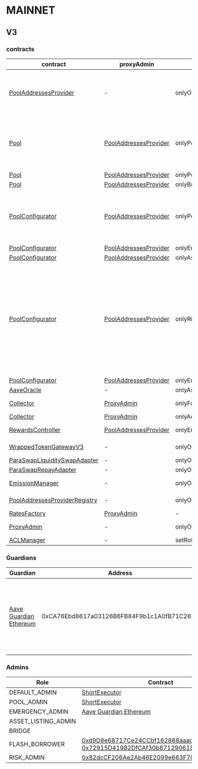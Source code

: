 # MAINNET 
## V3 
### contracts
| contract |proxyAdmin |modifier |permission owner |functions |
|----------|----------|----------|----------|----------|
|  [PoolAddressesProvider](https://etherscan.io/address/0x2f39d218133AFaB8F2B819B1066c7E434Ad94E9e) |  - |  onlyOwner |  [ShortExecutor](https://etherscan.io/address/0xEE56e2B3D491590B5b31738cC34d5232F378a8D5) |  setMarketId, setAddress, setAddressAsProxy, setPoolImpl, setPoolConfiguratorImpl, setPriceOracle, setACLManager, setACLAdmin, setPriceOracleSentinel, setPoolDataProvider | |--------|--------|--------|--------|--------|
|  [Pool](https://etherscan.io/address/0x87870Bca3F3fD6335C3F4ce8392D69350B4fA4E2) |  [PoolAddressesProvider](https://etherscan.io/address/0x2f39d218133AFaB8F2B819B1066c7E434Ad94E9e) |  onlyPoolConfigurator |  [PoolConfigurator](https://etherscan.io/address/0x64b761D848206f447Fe2dd461b0c635Ec39EbB27) |  initReserve, dropReserve, setReserveInterestRateStrategyAddress, setConfiguration, updateBridgeProtocolFee, updateFlashloanPremiums, configureEModeCategory, resetIsolationModeTotalDebt | |--------|--------|--------|--------|--------|
|  [Pool](https://etherscan.io/address/0x87870Bca3F3fD6335C3F4ce8392D69350B4fA4E2) |  [PoolAddressesProvider](https://etherscan.io/address/0x2f39d218133AFaB8F2B819B1066c7E434Ad94E9e) |  onlyPoolAdmin |  [ShortExecutor](https://etherscan.io/address/0xEE56e2B3D491590B5b31738cC34d5232F378a8D5) |  rescueTokens | |--------|--------|--------|--------|--------|
|  [Pool](https://etherscan.io/address/0x87870Bca3F3fD6335C3F4ce8392D69350B4fA4E2) |  [PoolAddressesProvider](https://etherscan.io/address/0x2f39d218133AFaB8F2B819B1066c7E434Ad94E9e) |  onlyBridge |   |  mintUnbacked, backUnbacked | |--------|--------|--------|--------|--------|
|  [PoolConfigurator](https://etherscan.io/address/0x64b761D848206f447Fe2dd461b0c635Ec39EbB27) |  [PoolAddressesProvider](https://etherscan.io/address/0x2f39d218133AFaB8F2B819B1066c7E434Ad94E9e) |  onlyPoolAdmin |  [ShortExecutor](https://etherscan.io/address/0xEE56e2B3D491590B5b31738cC34d5232F378a8D5) |  dropReserve, dropReserve, updateAToken, updateStableDebtToken, updateVariableDebtToken, setReserveActive, updateBridgeProtocolFee, updateFlashloanPremiumTotal, updateFlashloanPremiumToProtocol | |--------|--------|--------|--------|--------|
|  [PoolConfigurator](https://etherscan.io/address/0x64b761D848206f447Fe2dd461b0c635Ec39EbB27) |  [PoolAddressesProvider](https://etherscan.io/address/0x2f39d218133AFaB8F2B819B1066c7E434Ad94E9e) |  onlyEmergencyAdmin |  [Aave Guardian Ethereum](https://etherscan.io/address/0xCA76Ebd8617a03126B6FB84F9b1c1A0fB71C2633) |  setPoolPause | |--------|--------|--------|--------|--------|
|  [PoolConfigurator](https://etherscan.io/address/0x64b761D848206f447Fe2dd461b0c635Ec39EbB27) |  [PoolAddressesProvider](https://etherscan.io/address/0x2f39d218133AFaB8F2B819B1066c7E434Ad94E9e) |  onlyAssetListingOrPoolAdmins |  [ShortExecutor](https://etherscan.io/address/0xEE56e2B3D491590B5b31738cC34d5232F378a8D5) |  initReserves | |--------|--------|--------|--------|--------|
|  [PoolConfigurator](https://etherscan.io/address/0x64b761D848206f447Fe2dd461b0c635Ec39EbB27) |  [PoolAddressesProvider](https://etherscan.io/address/0x2f39d218133AFaB8F2B819B1066c7E434Ad94E9e) |  onlyRiskOrPoolAdmins |  [ShortExecutor](https://etherscan.io/address/0xEE56e2B3D491590B5b31738cC34d5232F378a8D5), [0x82dcCF206Ae2Ab46E2099e663F70DeE77caE7778](https://etherscan.io/address/0x82dcCF206Ae2Ab46E2099e663F70DeE77caE7778) |  setReserveBorrowing, setReserveBorrowing, configureReserveAsCollateral, setReserveStableRateBorrowing, setReserveFreeze, setBorrowableInIsolation, setReserveFactor, setDebtCeiling, setSiloedBorrowing, setBorrowCap, setSupplyCap, setLiquidationProtocolFee, setEModeCategory, setAssetEModeCategory, setUnbackedMintCap, setReserveInterestRateStrategyAddress, setReserveFlashLoaning | |--------|--------|--------|--------|--------|
|  [PoolConfigurator](https://etherscan.io/address/0x64b761D848206f447Fe2dd461b0c635Ec39EbB27) |  [PoolAddressesProvider](https://etherscan.io/address/0x2f39d218133AFaB8F2B819B1066c7E434Ad94E9e) |  onlyEmergencyOrPoolAdmin |  [ShortExecutor](https://etherscan.io/address/0xEE56e2B3D491590B5b31738cC34d5232F378a8D5), [Aave Guardian Ethereum](https://etherscan.io/address/0xCA76Ebd8617a03126B6FB84F9b1c1A0fB71C2633) |  setReservePause | |--------|--------|--------|--------|--------|
|  [AaveOracle](https://etherscan.io/address/0x54586bE62E3c3580375aE3723C145253060Ca0C2) |  - |  onlyAssetListingOrPoolAdmins |  [ShortExecutor](https://etherscan.io/address/0xEE56e2B3D491590B5b31738cC34d5232F378a8D5) |  setAssetSources, setFallbackOracle | |--------|--------|--------|--------|--------|
|  [Collector](https://etherscan.io/address/0x464C71f6c2F760DdA6093dCB91C24c39e5d6e18c) |  [ProxyAdmin](https://etherscan.io/address/0xD3cF979e676265e4f6379749DECe4708B9A22476) |  onlyFundsAdmin |  [ShortExecutor](https://etherscan.io/address/0xEE56e2B3D491590B5b31738cC34d5232F378a8D5) |  approve, transfer, setFundsAdmin, createStream | |--------|--------|--------|--------|--------|
|  [Collector](https://etherscan.io/address/0x464C71f6c2F760DdA6093dCB91C24c39e5d6e18c) |  [ProxyAdmin](https://etherscan.io/address/0xD3cF979e676265e4f6379749DECe4708B9A22476) |  onlyAdminOrRecipient |  [ProxyAdmin](https://etherscan.io/address/0xD3cF979e676265e4f6379749DECe4708B9A22476), [ShortExecutor](https://etherscan.io/address/0xEE56e2B3D491590B5b31738cC34d5232F378a8D5) |  withdrawFromStream, cancelStream | |--------|--------|--------|--------|--------|
|  [RewardsController](https://etherscan.io/address/0x8164Cc65827dcFe994AB23944CBC90e0aa80bFcb) |  [PoolAddressesProvider](https://etherscan.io/address/0x2f39d218133AFaB8F2B819B1066c7E434Ad94E9e) |  onlyEmissionManager |  [EmissionManager](https://etherscan.io/address/0x223d844fc4B006D67c0cDbd39371A9F73f69d974) |  configureAssets, setTransferStrategy, setRewardOracle, setClaimer | |--------|--------|--------|--------|--------|
|  [WrappedTokenGatewayV3](https://etherscan.io/address/0xD322A49006FC828F9B5B37Ab215F99B4E5caB19C) |  - |  onlyOwner |  [ShortExecutor](https://etherscan.io/address/0xEE56e2B3D491590B5b31738cC34d5232F378a8D5) |  emergencyTokenTransfer, emergencyEtherTransfer | |--------|--------|--------|--------|--------|
|  [ParaSwapLiquiditySwapAdapter](https://etherscan.io/address/0x872fBcb1B582e8Cd0D0DD4327fBFa0B4C2730995) |  - |  onlyOwner |  [ShortExecutor](https://etherscan.io/address/0xEE56e2B3D491590B5b31738cC34d5232F378a8D5) |  rescueTokens | |--------|--------|--------|--------|--------|
|  [ParaSwapRepayAdapter](https://etherscan.io/address/0x1809f186D680f239420B56948C58F8DbbCdf1E18) |  - |  onlyOwner |  [ShortExecutor](https://etherscan.io/address/0xEE56e2B3D491590B5b31738cC34d5232F378a8D5) |  rescueTokens | |--------|--------|--------|--------|--------|
|  [EmissionManager](https://etherscan.io/address/0x223d844fc4B006D67c0cDbd39371A9F73f69d974) |  - |  onlyOwner |  [ShortExecutor](https://etherscan.io/address/0xEE56e2B3D491590B5b31738cC34d5232F378a8D5) |  setClaimer, setEmissionAdmin, setRewardsController | |--------|--------|--------|--------|--------|
|  [PoolAddressesProviderRegistry](https://etherscan.io/address/0xbaA999AC55EAce41CcAE355c77809e68Bb345170) |  - |  onlyOwner |  [ShortExecutor](https://etherscan.io/address/0xEE56e2B3D491590B5b31738cC34d5232F378a8D5) |  registerAddressesProvider, unregisterAddressesProvider | |--------|--------|--------|--------|--------|
|  [RatesFactory](https://etherscan.io/address/0xcC47c4Fe1F7f29ff31A8b62197023aC8553C7896) |  [ProxyAdmin](https://etherscan.io/address/0xD3cF979e676265e4f6379749DECe4708B9A22476) |  - |  - |  - | |--------|--------|--------|--------|--------|
|  [ProxyAdmin](https://etherscan.io/address/0xD3cF979e676265e4f6379749DECe4708B9A22476) |  - |  onlyOwner |  [ShortExecutor](https://etherscan.io/address/0xEE56e2B3D491590B5b31738cC34d5232F378a8D5) |  changeProxyAdmin, upgrade, upgradeAndCall | |--------|--------|--------|--------|--------|
|  [ACLManager](https://etherscan.io/address/0xc2aaCf6553D20d1e9d78E365AAba8032af9c85b0) |  - |  setRoleAdmin |  [ShortExecutor](https://etherscan.io/address/0xEE56e2B3D491590B5b31738cC34d5232F378a8D5) |   | |--------|--------|--------|--------|--------|

### Guardians 
| Guardian |Address |Owners |
|----------|----------|----------|
|  [Aave Guardian Ethereum](https://etherscan.io/address/0xCA76Ebd8617a03126B6FB84F9b1c1A0fB71C2633) |  0xCA76Ebd8617a03126B6FB84F9b1c1A0fB71C2633 |  [0xB43fAaD03f85A4Ac18B11d2e3F0397D18535e707](https://etherscan.io/address/0xB43fAaD03f85A4Ac18B11d2e3F0397D18535e707), [0x911716aaE8745F38Bf91A639eF641B1f3ce3Ac39](https://etherscan.io/address/0x911716aaE8745F38Bf91A639eF641B1f3ce3Ac39), [0x329c54289Ff5D6B7b7daE13592C6B1EDA1543eD4](https://etherscan.io/address/0x329c54289Ff5D6B7b7daE13592C6B1EDA1543eD4), [0xe5d453700d99296c2c085B8119BD6c152Cf63FA6](https://etherscan.io/address/0xe5d453700d99296c2c085B8119BD6c152Cf63FA6), [0xF1ba2231F373CffD47641540CfaEB1f21E50659B](https://etherscan.io/address/0xF1ba2231F373CffD47641540CfaEB1f21E50659B), [0x2e868321a6154Fad4bEbcE11BCC8e2AD1E02F0de](https://etherscan.io/address/0x2e868321a6154Fad4bEbcE11BCC8e2AD1E02F0de), [0x936CD9654271083cCF93A975919Da0aB3Bc99EF3](https://etherscan.io/address/0x936CD9654271083cCF93A975919Da0aB3Bc99EF3), [0xf71fc92e2949ccF6A5Fd369a0b402ba80Bc61E02](https://etherscan.io/address/0xf71fc92e2949ccF6A5Fd369a0b402ba80Bc61E02), [0x9343dcB6A3A523510F3499004D8aa595Baa25bc5](https://etherscan.io/address/0x9343dcB6A3A523510F3499004D8aa595Baa25bc5), [0x2BEDd8645B407B3B6447fbC09B269eC7a5794606](https://etherscan.io/address/0x2BEDd8645B407B3B6447fbC09B269eC7a5794606) | |--------|--------|--------|

### Admins 
| Role |Contract |
|----------|----------|
|  DEFAULT_ADMIN |  [ShortExecutor](https://etherscan.io/address/0xEE56e2B3D491590B5b31738cC34d5232F378a8D5) | |--------|--------|
|  POOL_ADMIN |  [ShortExecutor](https://etherscan.io/address/0xEE56e2B3D491590B5b31738cC34d5232F378a8D5) | |--------|--------|
|  EMERGENCY_ADMIN |  [Aave Guardian Ethereum](https://etherscan.io/address/0xCA76Ebd8617a03126B6FB84F9b1c1A0fB71C2633) | |--------|--------|
|  ASSET_LISTING_ADMIN |   | |--------|--------|
|  BRIDGE |   | |--------|--------|
|  FLASH_BORROWER |  [0xd9D8e68717Ce24CCbf162868aaad7E38d81b05d1](https://etherscan.io/address/0xd9D8e68717Ce24CCbf162868aaad7E38d81b05d1), [0x72915D41982DfCAf30b871290618E59C45Edba7F](https://etherscan.io/address/0x72915D41982DfCAf30b871290618E59C45Edba7F) | |--------|--------|
|  RISK_ADMIN |  [0x82dcCF206Ae2Ab46E2099e663F70DeE77caE7778](https://etherscan.io/address/0x82dcCF206Ae2Ab46E2099e663F70DeE77caE7778) | |--------|--------|


